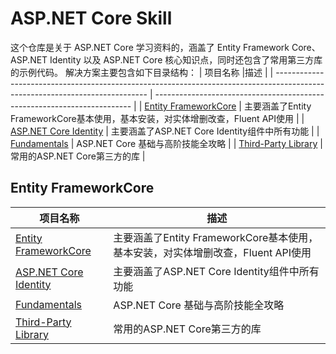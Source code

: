 # ASP.NET Core Skill
这个仓库是关于 ASP.NET Core 学习资料的，涵盖了 Entity Framework Core、ASP.NET Identity 以及 ASP.NET Core 核心知识点，同时还包含了常用第三方库的示例代码。
解决方案主要包含如下目录结构：
| 项目名称                                                                                                                       |描述                                                                         |
| ----------------------------------------------------------------------------------------------------------------------------  | ------------------------------------------------------------------------    |
| [Entity FrameworkCore](https://github.com/bingbing-gui/Asp.Net-Core-Skill/tree/master/EntityFrameworkCore)                   | 主要涵盖了Entity FrameworkCore基本使用，基本安装，对实体增删改查，Fluent API使用  |
| [ASP.NET Core Identity](https://github.com/bingbing-gui/Asp.Net-Core-Skill/tree/master/AspNetCore.Identity/Identity)          | 主要涵盖了ASP.NET Core Identity组件中所有功能                                          |
| [Fundamentals](https://github.com/bingbing-gui/Asp.Net-Core-Skill/tree/master/Fundamentals)                                   | ASP.NET Core 基础与高阶技能全攻略                                              |
| [Third-Party Library](https://github.com/bingbing-gui/Asp.Net-Core-Skill/tree/master/Third-Party.Library)                     | 常用的ASP.NET Core第三方的库                                                   |
      
## Entity FrameworkCore
| 项目名称                                                                                                                       |描述                                                                         |
| ----------------------------------------------------------------------------------------------------------------------------  | ------------------------------------------------------------------------    |
| [Entity FrameworkCore](https://github.com/bingbing-gui/Asp.Net-Core-Skill/tree/master/EntityFrameworkCore)                   | 主要涵盖了Entity FrameworkCore基本使用，基本安装，对实体增删改查，Fluent API使用  |
| [ASP.NET Core Identity](https://github.com/bingbing-gui/Asp.Net-Core-Skill/tree/master/AspNetCore.Identity/Identity)          | 主要涵盖了ASP.NET Core Identity组件中所有功能                                          |
| [Fundamentals](https://github.com/bingbing-gui/Asp.Net-Core-Skill/tree/master/Fundamentals)                                   | ASP.NET Core 基础与高阶技能全攻略                                              |
| [Third-Party Library](https://github.com/bingbing-gui/Asp.Net-Core-Skill/tree/master/Third-Party.Library)                     | 常用的ASP.NET Core第三方的库                                                   |
